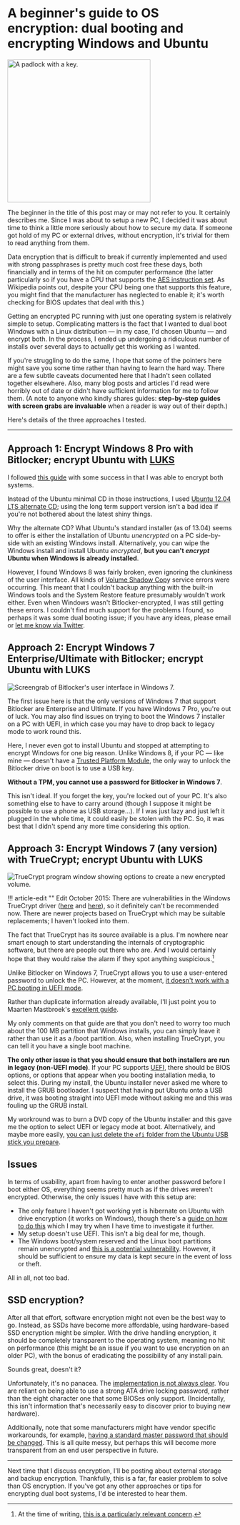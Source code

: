 # A beginner's guide to OS encryption: dual booting and encrypting Windows and Ubuntu


<img class="article-image" src="{static}/images/2013/Padlock_and_key.jpg" alt="A padlock with a key." width="320">

The beginner in the title of this post may or may not refer to you. It
certainly describes me. Since I was about to setup a new PC, I decided
it was about time to think a little more seriously about how to secure
my data. If someone got hold of my PC or external drives, without
encryption, it's trivial for them to read anything from them.

Data encryption that is difficult to break if currently implemented and
used with strong passphrases is pretty much cost free these days, both
financially and in terms of the hit on computer performance (the latter
particularly so if you have a CPU that supports the [AES instruction
set](https://en.wikipedia.org/wiki/AES_instruction_set). As Wikipedia
points out, despite your CPU being one that supports this feature, you
might find that the manufacturer has neglected to enable it; it's worth
checking for BIOS updates that deal with this.)

Getting an encrypted PC running with just one operating system is
relatively simple to setup. Complicating matters is the fact that I
wanted to dual boot Windows with a Linux distribution — in my case, I'd
chosen Ubuntu — and encrypt both. In the process, I ended up undergoing
a ridiculous number of installs over several days to actually get this
working as I wanted.

If you're struggling to do the same, I hope that some of the pointers
here might save you some time rather than having to learn the hard way.
There are a few subtle caveats documented here that I hadn't seen
collated together elsewhere. Also, many blog posts and articles I'd read
were horribly out of date or didn't have sufficient information for me
to follow them. (A note to anyone who kindly shares guides:
**step-by-step guides with screen grabs are invaluable** when a reader is
way out of their depth.)

Here's details of the three approaches I tested.

* * * * *

## Approach 1: Encrypt Windows 8 Pro with Bitlocker; encrypt Ubuntu with [LUKS](https://en.wikipedia.org/wiki/Linux_Unified_Key_Setup)

I followed [this guide](http://linuxtutorialscratchpad.blogspot.com/)
with some success in that I was able to encrypt both systems.

Instead of the Ubuntu minimal CD in those instructions, I used [Ubuntu
12.04 LTS alternate CD](http://releases.ubuntu.com/precise/); using the
long term support version isn't a bad idea if you're not bothered about
the latest shiny things.

Why the alternate CD? What Ubuntu's standard installer (as of 13.04)
seems to offer is either the installation of Ubuntu *unencrypted* on a
PC side-by-side with an existing Windows install. Alternatively, you can
wipe the Windows install and install Ubuntu *encrypted*, **but you can't
*encrypt* Ubuntu when Windows is already installed**.

However, I found Windows 8 was fairly broken, even ignoring the
clunkiness of the user interface. All kinds of [Volume Shadow
Cop](https://en.wikipedia.org/wiki/Shadow_Copy)y service errors were
occurring. This meant that I couldn't backup anything with the built-in
Windows tools and the System Restore feature presumably wouldn't work
either. Even when Windows wasn't Bitlocker-encrypted, I was still
getting these errors. I couldn't find much support for the problems I
found, so perhaps it was some dual booting issue; if you have any ideas,
please email or [let me know via Twitter](https://twitter.com/StevenMaude).

## Approach 2: Encrypt Windows 7 Enterprise/Ultimate with Bitlocker; encrypt Ubuntu with LUKS

<img class="article-image" src="{static}/images/2013/Bitlocker.png" alt="Screengrab of Bitlocker's user interface in Windows 7.">

The first issue here is that the only versions of Windows 7 that support
Bitlocker are Enterprise and Ultimate. If you have Windows 7 Pro, you're
out of luck. You may also find issues on trying to boot the Windows 7
installer on a PC with UEFI, in which case you may have to drop back to
legacy mode to work round this.

Here, I never even got to install Ubuntu and stopped at attempting to
encrypt Windows for one big reason. Unlike Windows 8, if your PC — like
mine — doesn't have a [Trusted Platform
Module](https://en.wikipedia.org/wiki/Trusted_Platform_Module), the only
way to unlock the Bitlocker drive on boot is to use a USB key.

**Without a TPM, you cannot use a password for Bitlocker in Windows 7**.

This isn't ideal. If you forget the key, you're locked out of your PC.
It's also something else to have to carry around (though I suppose it
might be possible to use a phone as USB storage…). If I was just lazy
and just left it plugged in the whole time, it could easily be stolen
with the PC. So, it was best that I didn't spend any more time
considering this option.

## Approach 3: Encrypt Windows 7 (any version) with TrueCrypt; encrypt Ubuntu with LUKS

<img class="article-image" src="{static}/images/2013/TrueCrypt.png" alt="TrueCrypt program window showing options to create a new encrypted volume.">

!!! article-edit ""
    Edit October 2015: There are vulnerabilities in the Windows
    TrueCrypt driver ([here](https://code.google.com/p/google-security-research/issues/detail?id=537)
    and [here](https://code.google.com/p/google-security-research/issues/detail?id=538)),
    so it definitely can't be recommended now. There are newer projects
    based on TrueCrypt which may be suitable replacements; I haven't
    looked into them.

The fact that TrueCrypt has its source available is a plus. I'm nowhere
near smart enough to start understanding the internals of cryptographic
software, but there are people out there who are. And I would certainly
hope that they would raise the alarm if they spot anything
suspicious.[^1]

Unlike Bitlocker on Windows 7, TrueCrypt allows you to use a
user-entered password to unlock the PC. However, at the moment, [it
doesn't work with a PC booting in UEFI
mode](http://www.truecrypt.org/future).

Rather than duplicate information already available, I'll just point you
to Maarten Mastbroek's [excellent
guide](http://techblog.mastbroek.com/all-articles/dualboot-encrypted-windows-and-ubuntu/).

My only comments on that guide are that you don't need to worry too much
about the 100 MB partition that Windows installs, you can simply leave
it rather than use it as a /boot partition. Also, when installing
TrueCrypt, you can tell it you have a single boot machine.

**The only other issue is that you should ensure that both installers
are run in legacy (non-UEFI mode)**. If your PC supports
[UEFI](https://en.wikipedia.org/wiki/Unified_Extensible_Firmware_Interface),
there should be BIOS options, or options that appear when you booting
installation media, to select this. During my install, the Ubuntu
installer never asked me where to install the GRUB bootloader. I suspect
that having put Ubuntu onto a USB drive, it was booting straight into
UEFI mode without asking me and this was fouling up the GRUB install.

My workround was to burn a DVD copy of the Ubuntu installer and this
gave me the option to select UEFI or legacy mode at boot. Alternatively,
and maybe more easily, [you can just delete the `efi` folder
from the Ubuntu USB stick you
prepare](http://askubuntu.com/questions/338894/how-to-disable-the-efi-check-in-13-04-x64).

## Issues

In terms of usability, apart from having to enter another password
before I boot either OS, everything seems pretty much as if the drives
weren't encrypted. Otherwise, the only issues I have with this setup
are:

-   The only feature I haven't got working yet is hibernate on Ubuntu
    with drive encryption (it works on Windows), though there's a [guide
    on how to do
    this](http://ubuntuforums.org/showthread.php?p=12062069#post12062069)
    which I may try when I have time to investigate it further.
-   My setup doesn't use UEFI. This isn't a big deal for me, though.
-   The Windows boot/system reserved and the Linux boot partitions
    remain unencrypted and [this is a potential
    vulnerability](https://en.wikipedia.org/wiki/TrueCrypt#Physical_security).
    However, it should be sufficient to ensure my data is kept secure in
    the event of loss or theft.

All in all, not too bad.

## SSD encryption?

After all that effort, software encryption might not even be the best
way to go. Instead, as SSDs have become more affordable, using
hardware-based SSD encryption might be simpler. With the drive handling
encryption, it should be completely transparent to the operating system,
meaning no hit on performance (this might be an issue if you want to use
encryption on an older PC), with the bonus of eradicating the
possibility of any install pain.

Sounds great, doesn't it?

Unfortunately, it's no panacea. The [implementation is not always
clear](http://vxlabs.com/2012/12/22/ssds-with-usable-built-in-hardware-based-full-disk-encryption/).
You are reliant on being able to use a strong ATA drive locking
password, rather than the eight character one that some BIOSes only
support. (Incidentally, this isn't information that's necessarily easy
to discover prior to buying new hardware).

Additionally, note that some manufacturers might have vendor specific
workarounds, for example, [having a standard master password that should
be
changed](http://thaeial.blogspot.com/2013/01/locking-and-unlocking-hdd-with-dell.html).
This is all quite messy, but perhaps this will become more transparent
from an end user perspective in future.

* * * * *

Next time that I discuss encryption,
I'll be posting about external storage and backup encryption.
Thankfully, this is a far, far easier problem to solve than OS
encryption. If you've got any other approaches or tips for encrypting
dual boot systems, I'd be interested to hear them.

[^1]: At the time of writing, [this is a
particularly relevant
concern](http://www.theguardian.com/world/2013/sep/05/nsa-gchq-encryption-codes-security).

